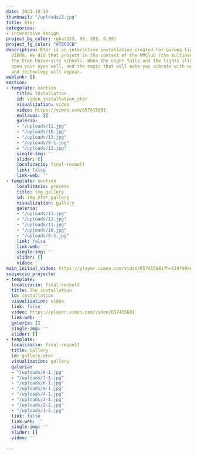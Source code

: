 ```yaml
---
date: 2021-10-19
thumbnail: "/uploads/2.jpg"
title: Éter
categories:
- interactive design
project_bg_color: rgba(123, 99, 203, 0.59)
project_fg_color: "#7B63CB"
description: Èter is an interactive installation created for Girona light festival,
  VIBRA. We did that project in the context of the MMClub (the multimedia club of
  the Eram University school). When the night falls and the lights illuminate Girona,
  open your eyes well, and the magic that will make you vibrate with water, earth,
  and technology will appear.
weblink: []
section:
- template: section
    title: Installation
    id: video_installation_eter
    visualization: video
    video: https://vimeo.com/657415681
    enllasos: []
    galeria:
    - "/uploads/11.jpg"
    - "/uploads/10.jpg"
    - "/uploads/13.jpg"
    - "/uploads/9-1.jpg"
    - "/uploads/12.jpg"
    single-img: ''
    slider: []
    localizacio: final-resoult
    link: false
    link-web: ''
- template: section
    localizacio: process
    title: img_gallery
    id: img_eter_gallery
    visualization: gallery
    galeria:
    - "/uploads/13.jpg"
    - "/uploads/12.jpg"
    - "/uploads/11.jpg"
    - "/uploads/10.jpg"
    - "/uploads/9-1.jpg"
    link: false
    link-web: ''
    single-img: ''
    slider: []
    video: ''
main_initial_video: https://player.vimeo.com/video/657415681?h=5197d98ebe&amp;muted=1&amp;quality=720p&amp;autoplay=1&amp;loop=1&amp;api=1&amp;background=1
subseccio_projecte:
- template: 
  localizacio: final-resoult
  title: The installation
  id: installation
  visualization: video
  link: false
  video: https://player.vimeo.com/video/657415681
  link-web: ''
  galeria: []
  single-img: ''
  slider: []
- template: 
  localizacio: final-resoult
  title: Gallery
  id: gallery-eter
  visualization: gallery
  galeria:
  - "/uploads/8-1.jpg"
  - "/uploads/7-1.jpg"
  - "/uploads/6-1.jpg"
  - "/uploads/5-1.jpg"
  - "/uploads/4-1.jpg"
  - "/uploads/3-1.jpg"
  - "/uploads/2-2.jpg"
  - "/uploads/1-2.jpg"
  link: false
  link-web: ''
  single-img: ''
  slider: []
  video: ''

---
```

